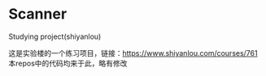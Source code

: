 # Scanner
Studying project(shiyanlou)

这是实验楼的一个练习项目，链接：https://www.shiyanlou.com/courses/761
本repos中的代码均来于此，略有修改
